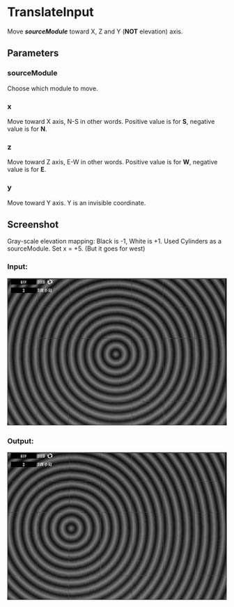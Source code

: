# TranslateInput

Move _**sourceModule**_ toward X, Z and Y \(**NOT** elevation\) axis.

## Parameters

### sourceModule

Choose which module to move.

### x

Move toward X axis, N-S in other words. Positive value is for **S**, negative value is for **N**.

### z

Move toward Z axis, E-W in other words. Positive value is for **W**, negative value is for **E**.

### y

Move toward Y axis. Y is an invisible coordinate.

## Screenshot

Gray-scale elevation mapping: Black is -1, White is +1. Used Cylinders as a sourceModule. Set x = +5. \(But it goes for west\)

### Input:

![](/assets/Cylinders.png)

### Output:

![](/assets/TranslateInput.png)

